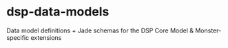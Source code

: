 # dsp-data-models
Data model definitions + Jade schemas for the DSP Core Model &amp; Monster-specific extensions
